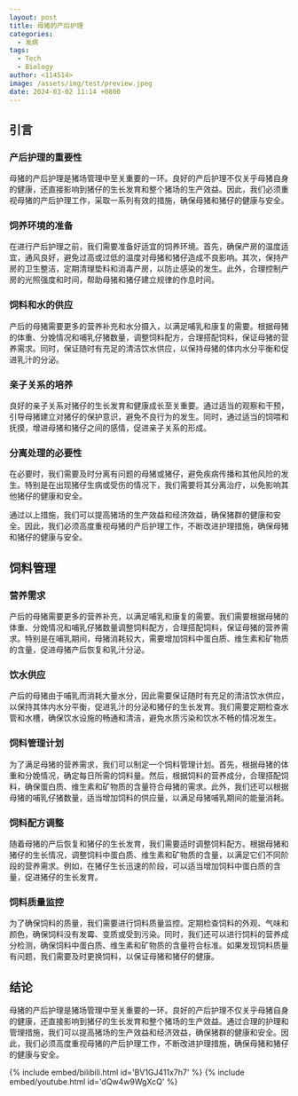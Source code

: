 ```yaml
---
layout: post
title: 母猪的产后护理
categories:
  - 发病
tags:
  - Tech
  - Biology
author: <114514>
image: /assets/img/test/preview.jpeg
date: 2024-03-02 11:14 +0800
---
```

## 引言

### 产后护理的重要性

母猪的产后护理是猪场管理中至关重要的一环。良好的产后护理不仅关乎母猪自身的健康，还直接影响到猪仔的生长发育和整个猪场的生产效益。因此，我们必须重视母猪的产后护理工作，采取一系列有效的措施，确保母猪和猪仔的健康与安全。

### 饲养环境的准备

在进行产后护理之前，我们需要准备好适宜的饲养环境。首先，确保产房的温度适宜，通风良好，避免过高或过低的温度对母猪和猪仔造成不良影响。其次，保持产房的卫生整洁，定期清理垫料和消毒产房，以防止感染的发生。此外，合理控制产房的光照强度和时间，帮助母猪和猪仔建立规律的作息时间。

### 饲料和水的供应

产后的母猪需要更多的营养补充和水分摄入，以满足哺乳和康复的需要。根据母猪的体重、分娩情况和哺乳仔猪数量，调整饲料配方，合理搭配饲料，保证母猪的营养需求。同时，保证随时有充足的清洁饮水供应，以保持母猪的体内水分平衡和促进乳汁的分泌。

### 亲子关系的培养

良好的亲子关系对猪仔的生长发育和健康成长至关重要。通过适当的观察和干预，引导母猪建立对猪仔的保护意识，避免不良行为的发生。同时，通过适当的饲喂和抚摸，增进母猪和猪仔之间的感情，促进亲子关系的形成。

### 分离处理的必要性

在必要时，我们需要及时分离有问题的母猪或猪仔，避免疾病传播和其他风险的发生。特别是在出现猪仔生病或受伤的情况下，我们需要将其分离治疗，以免影响其他猪仔的健康和安全。

通过以上措施，我们可以提高猪场的生产效益和经济效益，确保猪群的健康和安全。因此，我们必须高度重视母猪的产后护理工作，不断改进护理措施，确保母猪和猪仔的健康与安全。

## 饲料管理

### 营养需求

产后的母猪需要更多的营养补充，以满足哺乳和康复的需要。我们需要根据母猪的体重、分娩情况和哺乳仔猪数量调整饲料配方，合理搭配饲料，保证母猪的营养需求。特别是在哺乳期间，母猪消耗较大，需要增加饲料中蛋白质、维生素和矿物质的含量，促进母猪产后恢复和乳汁分泌。

### 饮水供应

产后的母猪由于哺乳而消耗大量水分，因此需要保证随时有充足的清洁饮水供应，以保持其体内水分平衡，促进乳汁的分泌和猪仔的生长发育。我们需要定期检查水管和水槽，确保饮水设施的畅通和清洁，避免水质污染和饮水不畅的情况发生。

### 饲料管理计划

为了满足母猪的营养需求，我们可以制定一个饲料管理计划。首先，根据母猪的体重和分娩情况，确定每日所需的饲料量。然后，根据饲料的营养成分，合理搭配饲料，确保蛋白质、维生素和矿物质的含量符合母猪的需求。此外，我们还可以根据母猪的哺乳仔猪数量，适当增加饲料的供应量，以满足母猪哺乳期间的能量消耗。

### 饲料配方调整

随着母猪的产后恢复和猪仔的生长发育，我们需要适时调整饲料配方。根据母猪和猪仔的生长情况，调整饲料中蛋白质、维生素和矿物质的含量，以满足它们不同阶段的营养需求。例如，在猪仔生长迅速的阶段，可以适当增加饲料中蛋白质的含量，促进猪仔的生长发育。

### 饲料质量监控

为了确保饲料的质量，我们需要进行饲料质量监控。定期检查饲料的外观、气味和颜色，确保饲料没有发霉、变质或受到污染。同时，我们还可以进行饲料的营养成分检测，确保饲料中蛋白质、维生素和矿物质的含量符合标准。如果发现饲料质量有问题，我们需要及时更换饲料，以保证母猪和猪仔的健康。

## 结论

母猪的产后护理是猪场管理中至关重要的一环。良好的产后护理不仅关乎母猪自身的健康，还直接影响到猪仔的生长发育和整个猪场的生产效益。通过合理的护理和管理措施，我们可以提高猪场的生产效益和经济效益，确保猪群的健康和安全。因此，我们必须高度重视母猪的产后护理工作，不断改进护理措施，确保母猪和猪仔的健康与安全。

{% include embed/bilibili.html id='BV1GJ411x7h7' %}
{% include embed/youtube.html id='dQw4w9WgXcQ' %}